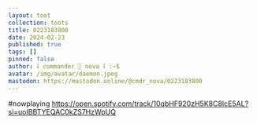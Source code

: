 ```yaml
---
layout: toot
collection: toots
title: 0223183800
date: 2024-02-23
published: true
tags: []
pinned: false
author: ⸸ commander ░ nova ⸸ :~$
avatar: /img/avatar/daemon.jpeg
mastodon: https://mastodon.online/@cmdr_nova/0223183800
---
```


#nowplaying https://open.spotify.com/track/10qbHF920zH5K8C8IcE5AL?si=uoIBBTYEQAC0kZS7HzWpUQ
